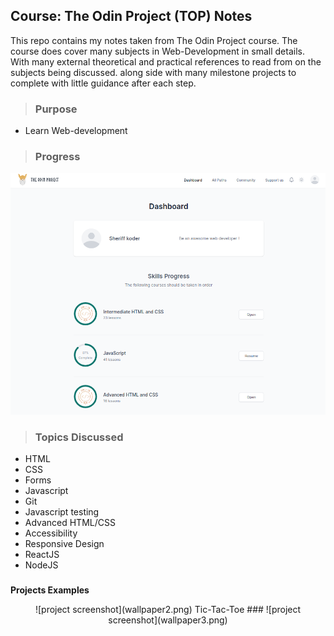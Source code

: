 ## **Course: The Odin Project (TOP) Notes**

This repo contains my notes taken from The Odin Project course.
The course does cover many subjects in Web-Development in small details. With many external theoretical and practical references to read from on the subjects being discussed.
along side with many milestone projects to complete with little guidance after each step.
###
>### **Purpose**
- Learn Web-development
###
>### **Progress**

![Sherif Khodeir The Odin Project course progress](wallpaper1.png)
###
>### **Topics Discussed**
- HTML
- CSS
- Forms
- Javascript
- Git
- Javascript testing
- Advanced HTML/CSS
- Accessibility
- Responsive Design
- ReactJS
- NodeJS
###

**Projects Examples**
<p align="center">
![project screenshot](wallpaper2.png)
Tic-Tac-Toe
###
![project screenshot](wallpaper3.png)
</p>
